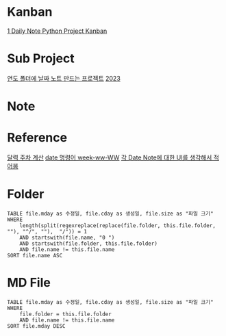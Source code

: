 # Kanban
[1 Daily Note Python Project Kanban](1%20Daily%20Note%20Python%20Project%20Kanban.md)

# Sub Project
[연도 폴더에 날짜 노트 만드는 프로젝트](연도%20폴더에%20날짜%20노트%20만드는%20프로젝트.md)
[2023](2023/2023.md)

# Note


# Reference
[달력 주차 계산](달력%20주차%20계산.md)
[date 명령어 week-ww-WW](date%20명령어%20week-ww-WW.md)
[각 Date Note에 대한 UI를 생각해서 적어봄](각%20Date%20Note에%20대한%20UI를%20생각해서%20적어봄.md)

# Folder
```dataview
TABLE file.mday as 수정일, file.cday as 생성일, file.size as "파일 크기"
WHERE
	length(split(regexreplace(replace(file.folder, this.file.folder, ""), "^/", ""),  "/")) = 1
	AND startswith(file.name, "0 ")
	AND startswith(file.folder, this.file.folder)
	AND file.name != this.file.name
SORT file.name ASC
```

# MD File
```dataview
TABLE file.mday as 수정일, file.cday as 생성일, file.size as "파일 크기"
WHERE
	file.folder = this.file.folder
	AND file.name != this.file.name
SORT file.mday DESC
```
